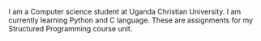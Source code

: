 I am a Computer science student at Uganda Christian University.
I am currently learning Python and C language.
These are assignments for my Structured Programming course unit.
